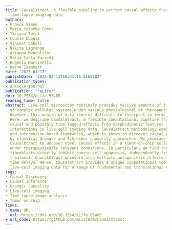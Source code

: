 ```yaml
---
title: CausalXtract, a flexible pipeline to extract causal effects from live-cell
  time-lapse imaging data
authors:
- Franck Simon
- Maria Colomba Comes
- Tiziana Tocci
- Louise Dupuis
- Vincent Cabeli
- Nikita Lagrange
- Arianna Mencattini
- Maria Carla Parrini
- Eugenio Martinelli
- Herve Isambert
date: '2025-01-17'
publishDate: '2025-02-13T16:41:15.016518Z'
publication_types:
- article-journal
publication: '*eLife*'
doi: 10.7554/eLife.95485
reading_time: false
abstract: Live-cell microscopy routinely provides massive amounts of time-lapse images
  of complex cellular systems under various physiological or therapeutic conditions.
  However, this wealth of data remains difficult to interpret in terms of causal effects.
  Here, we describe CausalXtract, a flexible computational pipeline that discovers
  causal and possibly time-lagged effects from morphodynamic features and cell–cell
  interactions in live-cell imaging data. CausalXtract methodology combines network-based
  and information-based frameworks, which is shown to discover causal effects overlooked
  by classical Granger and Schreiber causality approaches. We showcase the use of
  CausalXtract to uncover novel causal effects in a tumor-on-chip cellular ecosystem
  under therapeutically relevant conditions. In particular, we find that cancer-associated
  fibroblasts directly inhibit cancer cell apoptosis, independently from anticancer
  treatment. CausalXtract uncovers also multiple antagonistic effects at different
  time delays. Hence, CausalXtract provides a unique computational tool to interpret
  live-cell imaging data for a range of fundamental and translational research applications.
tags:
- Causal Discovery
- Causal Inference
- Granger Causality
- Live-cell imaging
- Time-lapse image analysis
- Tumor on chip
links:
- name: URL
  url: https://doi.org/10.7554/eLife.95485
- url_code: https://github.com/miicTeam/CausalXtract
---
```

